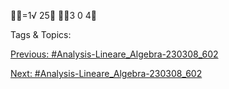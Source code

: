 =1√
25
3
0
4

   Tags & Topics:
   

[Previous: #Analysis-Lineare_Algebra-230308_602](Analysis-Lineare_Algebra-230308_602.md)

[Next: #Analysis-Lineare_Algebra-230308_602](Analysis-Lineare_Algebra-230308_602.md)